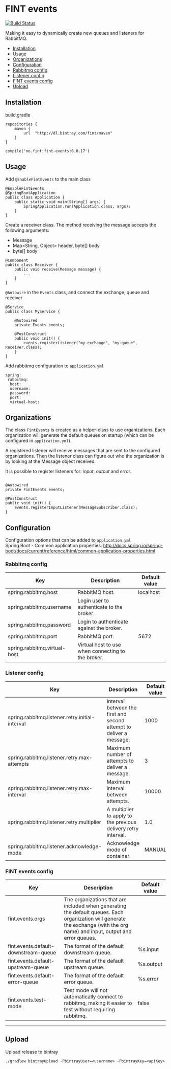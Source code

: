 # FINT events

[![Build Status](https://travis-ci.org/FINTprosjektet/fint-events.svg?branch=master)](https://travis-ci.org/FINTprosjektet/fint-events)

Making it easy to dynamically create new queues and listeners for RabbitMQ.

* [Installation](#installation)
* [Usage](#usage)
* [Organizations](#organizations)
* [Configuration](#configuration)
 * [Rabbitmq config](#rabbitmq-config)
 * [Listener config](#listener-config)
 * [FINT events config](#fint-events-config)
* [Upload](#upload)

## Installation

build.gradle

```
repositories {
    maven {
        url  "http://dl.bintray.com/fint/maven" 
    }
}

compile('no.fint:fint-events:0.0.17')
```

## Usage

Add `@EnableFintEvents` to the main class

```
@EnableFintEvents
@SpringBootApplication
public class Application {
    public static void main(String[] args) {
        SpringApplication.run(Application.class, args);
    }
}
```

Create a receiver class. The method receiving the message accepts the following arguments:  
- Message
- Map<String, Object> header, byte[] body
- byte[] body

```
@Component
public class Receiver {
    public void receive(Message message) {
        ...
    }
}

```

`@Autowire` in the `Events` class, and connect the exchange, queue and receiver

```
@Service
public class MyService {

    @Autowired
    private Events events;

    @PostConstruct
    public void init() {
        events.registerListener("my-exchange", "my-queue", Receiver.class);
    }
}
```

Add rabbitmq configuration to `application.yml`

```
spring:
 rabbitmq:
  host:
  username:
  password:
  port:
  virtual-host:
```

## Organizations

The class `FintEvents` is created as a helper-class to use organizations.
Each organization will generate the default queues on startup (which can be configured in `application.yml`).  

A registered listener will receive messages that are sent to the configured organizations.
Then the listener class can figure out who the organization is by looking at the Message object received.  

It is possible to register listeners for: _input_, _output_ and _error_.

```

@Autowired
private FintEvents events;

@PostConstruct
public void init() {
    events.registerInputListener(MessageSubscriber.class);
}

```

## Configuration

Configuration options that can be added to `application.yml`  
Spring Boot - Common application properties: http://docs.spring.io/spring-boot/docs/current/reference/html/common-application-properties.html

### Rabbitmq config
| Key | Description | Default value |
|-----|-------------|---------------|
| spring.rabbitmq.host | RabbitMQ host. | localhost |
| spring.rabbitmq.username | Login user to authenticate to the broker. | |
| spring.rabbitmq.password | Login to authenticate against the broker. | |
| spring.rabbitmq.port | RabbitMQ port. | 5672 |
| spring.rabbitmq.virtual-host | Virtual host to use when connecting to the broker. | |

### Listener config
| Key | Description | Default value |
|-----|-------------|---------------|
| spring.rabbitmq.listener.retry.initial-interval | Interval between the first and second attempt to deliver a message. | 1000 |
| spring.rabbitmq.listener.retry.max-attempts | Maximum number of attempts to deliver a message. | 3 |
| spring.rabbitmq.listener.retry.max-interval | Maximum interval between attempts. | 10000 |
| spring.rabbitmq.listener.retry.multiplier | A multiplier to apply to the previous delivery retry interval. | 1.0 |
| spring.rabbitmq.listener.acknowledge-mode | Acknowledge mode of container. | MANUAL |

### FINT events config
| Key | Description | Default value |
|-----|-------------|---------------|
| fint.events.orgs | The organizations that are included when generating the default queues. Each organization will generate the exchange (with the org name) and input, output and error queues. | |
| fint.events.default-downstream-queue | The format of the default downstream queue. | %s.input |
| fint.events.default-upstream-queue | The format of the default upstream queue. | %s.output |
| fint.events.default-error-queue | The format of the default error queue. | %s.error |
| fint.events.test-mode | Test mode will not automatically connect to rabbitmq, making it easier to test without requiring rabbitmq. | false |

---------

## Upload

Upload release to bintray

`./gradlew bintrayUpload -PbintrayUser=<username> -PbintrayKey=<apiKey>`